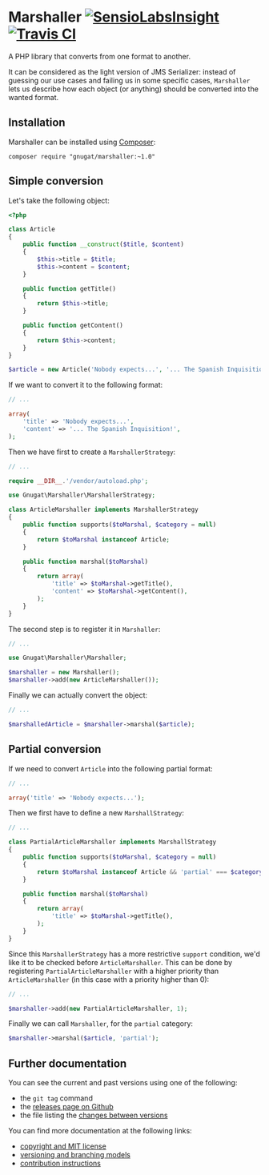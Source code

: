 # Marshaller [![SensioLabsInsight](https://insight.sensiolabs.com/projects/e3f1b42c-e796-40c8-bfb1-299a79983d2e/mini.png)](https://insight.sensiolabs.com/projects/e3f1b42c-e796-40c8-bfb1-299a79983d2e) [![Travis CI](https://travis-ci.org/memio/spec-gen.png)](https://travis-ci.org/gnugat/marshaller)


A PHP library that converts from one format to another.

It can be considered as the light version of JMS Serializer: instead of guessing
our use cases and failing us in some specific cases, `Marshaller` lets us describe
how each object (or anything) should be converted into the wanted format.

## Installation

Marshaller can be installed using [Composer](http://getcomposer.org/):

    composer require "gnugat/marshaller:~1.0"

## Simple conversion

Let's take the following object:

```php
<?php

class Article
{
    public function __construct($title, $content)
    {
        $this->title = $title;
        $this->content = $content;
    }

    public function getTitle()
    {
        return $this->title;
    }

    public function getContent()
    {
        return $this->content;
    }
}

$article = new Article('Nobody expects...', '... The Spanish Inquisition!');
```

If we want to convert it to the following format:

```php
// ...

array(
    'title' => 'Nobody expects...',
    'content' => '... The Spanish Inquisition!',
);
```

Then we have first to create a `MarshallerStrategy`:

```php
// ...

require __DIR__.'/vendor/autoload.php';

use Gnugat\Marshaller\MarshallerStrategy;

class ArticleMarshaller implements MarshallerStrategy
{
    public function supports($toMarshal, $category = null)
    {
        return $toMarshal instanceof Article;
    }

    public function marshal($toMarshal)
    {
        return array(
            'title' => $toMarshal->getTitle(),
            'content' => $toMarshal->getContent(),
        );
    }
}
```

The second step is to register it in `Marshaller`:

```php
// ...

use Gnugat\Marshaller\Marshaller;

$marshaller = new Marshaller();
$marshaller->add(new ArticleMarshaller());
```

Finally we can actually convert the object:

```php
// ...

$marshalledArticle = $marshaller->marshal($article);
```

## Partial conversion

If we need to convert `Article` into the following partial format:

```php
// ...

array('title' => 'Nobody expects...');
```

Then we first have to define a new `MarshallStrategy`:

```php
// ...

class PartialArticleMarshaller implements MarshallStrategy
{
    public function supports($toMarshal, $category = null)
    {
        return $toMarshal instanceof Article && 'partial' === $category;
    }

    public function marshal($toMarshal)
    {
        return array(
            'title' => $toMarshal->getTitle(),
        );
    }
}
```

Since this `MarshallerStrategy` has a more restrictive `support` condition, we'd
like it to be checked before `ArticleMarshaller`. This can be done by registering
`PartialArticleMarshaller` with a higher priority than `ArticleMarshaller`
(in this case with a priority higher than 0):

```php
// ...

$marshaller->add(new PartialArticleMarshaller, 1);
```

Finally we can call `Marshaller`, for the `partial` category:

```php
$marshaller->marshal($article, 'partial');
```

## Further documentation

You can see the current and past versions using one of the following:

* the `git tag` command
* the [releases page on Github](https://github.com/gnugat/marshaller/releases)
* the file listing the [changes between versions](CHANGELOG.md)

You can find more documentation at the following links:

* [copyright and MIT license](LICENSE)
* [versioning and branching models](VERSIONING.md)
* [contribution instructions](CONTRIBUTING.md)
